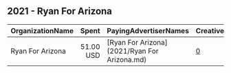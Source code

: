 ## 2021 - Ryan For Arizona 
|OrganizationName|Spent|PayingAdvertiserNames|CreativeUrls|Impressions|Genders|AgeBrackets|CountryCodes|BillingAddresses|CandidateBallotInformation|
|:---|---:|:---|:---|---:|:---|:---|:---|:---|:---|
|Ryan For Arizona|51.00 USD|[Ryan For Arizona](2021/Ryan For Arizona.md)|[0](https://www.snap.com/political-ads/asset/76478be7f19f533f117b44521f32c70ed648c983831d5b92fbb4a5a6b2929bad?mediaType=jpeg)|11,301||21+|united states|US|Ryan Starzyk For Arizona|
